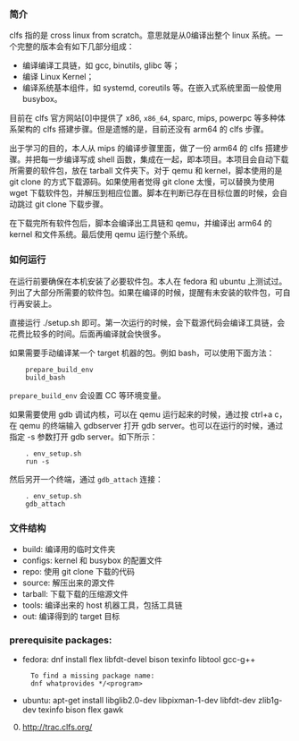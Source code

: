 ### 简介

clfs 指的是 cross linux from scratch。意思就是从0编译出整个 linux 系统。一个完整的版本会有如下几部分组成：

- 编译编译工具链，如 gcc, binutils, glibc 等；
- 编译 Linux Kernel；
- 编译系统基本组件，如 systemd, coreutils 等。在嵌入式系统里面一般使用 busybox。

目前在 clfs 官方网站[0]中提供了 x86, `x86_64`, sparc, mips, powerpc 等多种体系架构的 clfs 搭建步骤。但是遗憾的是，目前还没有 arm64 的 clfs 步骤。

出于学习的目的，本人从 mips 的编译步骤里面，做了一份 arm64 的 clfs 搭建步骤。并把每一步编译写成 shell 函数，集成在一起，即本项目。本项目会自动下载所需要的软件包，放在 tarball 文件夹下。对于 qemu 和 kernel，脚本使用的是 git clone 的方式下载源码。如果使用者觉得 git clone 太慢，可以替换为使用 wget 下载软件包，并解压到相应位置。脚本在判断已存在目标位置的时候，会自动跳过 git clone 下载步骤。

在下载完所有软件包后，脚本会编译出工具链和 qemu，并编译出 arm64 的 kernel 和文件系统。最后使用 qemu 运行整个系统。

### 如何运行

在运行前要确保在本机安装了必要软件包。本人在 fedora 和 ubuntu 上测试过。列出了大部分所需要的软件包。如果在编译的时候，提醒有未安装的软件包，可自行再安装上。

直接运行 ./setup.sh 即可。第一次运行的时候，会下载源代码会编译工具链，会花费比较多的时间。后面再编译就会快很多。

如果需要手动编译某一个 target 机器的包。例如 bash，可以使用下面方法：

        prepare_build_env
        build_bash

`prepare_build_env` 会设置 CC 等环境变量。

如果需要使用 gdb 调试内核，可以在 qemu 运行起来的时候，通过按 ctrl+a c，在 qemu 的终端输入 gdbserver 打开 gdb server。也可以在运行的时候，通过指定 -s 参数打开 gdb server。如下所示：

        . env_setup.sh
        run -s

然后另开一个终端，通过 `gdb_attach` 连接：

        . env_setup.sh
        gdb_attach

### 文件结构

- build: 编译用的临时文件夹
- configs: kernel 和 busybox 的配置文件
- repo: 使用 git clone 下载的代码
- source: 解压出来的源文件
- tarball: 下载下载的压缩源文件
- tools: 编译出来的 host 机器工具，包括工具链
- out: 编译得到的 target 目标

### prerequisite packages:

- fedora:
    dnf install flex libfdt-devel bison texinfo libtool gcc-g++

        To find a missing package name:
        dnf whatprovides */<program>
- ubuntu:
    apt-get install libglib2.0-dev libpixman-1-dev libfdt-dev zlib1g-dev texinfo bison flex gawk

0. http://trac.clfs.org/
